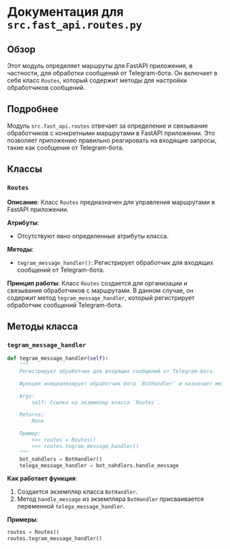 # Документация для `src.fast_api.routes.py`

## Обзор

Этот модуль определяет маршруты для FastAPI приложения, в частности, для обработки сообщений от Telegram-бота. Он включает в себя класс `Routes`, который содержит методы для настройки обработчиков сообщений.

## Подробнее

Модуль `src.fast_api.routes` отвечает за определение и связывание обработчиков с конкретными маршрутами в FastAPI приложении. Это позволяет приложению правильно реагировать на входящие запросы, такие как сообщения от Telegram-бота.

## Классы

### `Routes`

**Описание**: Класс `Routes` предназначен для управления маршрутами в FastAPI приложении.

**Атрибуты**:
- Отсутствуют явно определенные атрибуты класса.

**Методы**:
- `tegram_message_handler()`: Регистрирует обработчик для входящих сообщений от Telegram-бота.

**Принцип работы**:
Класс `Routes` создается для организации и связывания обработчиков с маршрутами. В данном случае, он содержит метод `tegram_message_handler`, который регистрирует обработчик сообщений Telegram-бота.

## Методы класса

### `tegram_message_handler`

```python
def tegram_message_handler(self):
    """
    Регистрирует обработчик для входящих сообщений от Telegram-бота.

    Функция инициализирует обработчик бота `BotHandler` и назначает метод `handle_message` этого обработчика для обработки входящих сообщений.

    Args:
        self: Ссылка на экземпляр класса `Routes`.

    Returns:
        None

    Пример:
        >>> routes = Routes()
        >>> routes.tegram_message_handler()
    """
    bot_nahdlers = BotHandler()
    telega_message_handler = bot_nahdlers.handle_message
```

**Как работает функция**:

1. Создается экземпляр класса `BotHandler`.
2. Метод `handle_message` из экземпляра `BotHandler` присваивается переменной `telega_message_handler`.

**Примеры**:

```python
routes = Routes()
routes.tegram_message_handler()